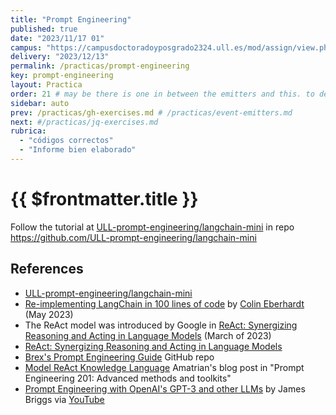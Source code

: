 ```yaml
---
title: "Prompt Engineering"
published: true
date: "2023/11/17 01"
campus: "https://campusdoctoradoyposgrado2324.ull.es/mod/assign/view.php?id=4075&forceview=1"
delivery: "2023/12/13"
permalink: /practicas/prompt-engineering
key: prompt-engineering
layout: Practica
order: 21 # may be there is one in between the emitters and this. to decide
sidebar: auto
prev: /practicas/gh-exercises.md # /practicas/event-emitters.md
next: #/practicas/jq-exercises.md
rubrica:
  - "códigos correctos"
  - "Informe bien elaborado"
---
```


# {{ $frontmatter.title }}

Follow the tutorial at [ULL-prompt-engineering/langchain-mini](https://github.com/ULL-prompt-engineering/langchain-mini/blob/main/README.md) in repo <https://github.com/ULL-prompt-engineering/langchain-mini>

## References

* [ULL-prompt-engineering/langchain-mini](https://github.com/ULL-prompt-engineering/langchain-mini/blob/main/README.md)
* [Re-implementing LangChain in 100 lines of code](https://blog.scottlogic.com/2023/05/04/langchain-mini.html) by [Colin Eberhardt](https://blog.scottlogic.com/ceberhardt) (May 2023)
* The ReAct model was introduced by Google in [ReAct: Synergizing Reasoning and Acting in Language Models](https://arxiv.org/abs/2210.03629) (March of 2023)
* [ReAct: Synergizing Reasoning and Acting in Language Models](https://www.promptingguide.ai/techniques/react)
* [Brex's Prompt Engineering Guide](https://github.com/brexhq/prompt-engineering#react) GitHub repo
* [Model ReAct Knowledge Language](https://amatriain.net/blog/prompt201#react) Amatrian's blog post in "Prompt Engineering 201: Advanced methods and toolkits"
* [Prompt Engineering with OpenAI's GPT-3 and other LLMs](https://www.classcentral.com/classroom/youtube-prompt-engineering-with-openai-s-gpt-3-and-other-llms-126224)  by James Briggs via [YouTube](https://www.youtube.com/watch?v=BP9fi_0XTlw)